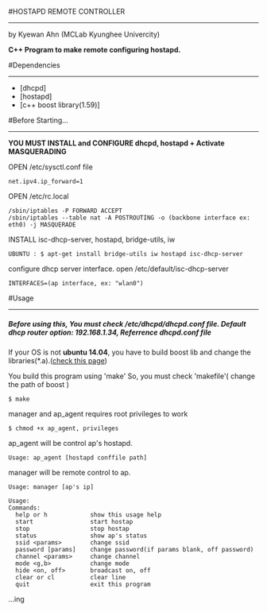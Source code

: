 #HOSTAPD REMOTE CONTROLLER
_ _ _
by Kyewan Ahn (MCLab Kyunghee Univercity)


**C++ Program to make remote configuring hostapd.**

#Dependencies
_ _ _
- [dhcpd]
- [hostapd]
- [c++ boost library(1.59)]

#Before Starting...
_ _ _

**YOU MUST INSTALL and CONFIGURE dhcpd, hostapd + Activate MASQUERADING**


OPEN /etc/sysctl.conf file

`net.ipv4.ip_forward=1`

OPEN /etc/rc.local
```
/sbin/iptables -P FORWARD ACCEPT
/sbin/iptables --table nat -A POSTROUTING -o (backbone interface ex: eth0) -j MASQUERADE
```

INSTALL isc-dhcp-server, hostapd, bridge-utils, iw 

`UBUNTU : $ apt-get install bridge-utils iw hostapd isc-dhcp-server`


configure dhcp server interface. open /etc/default/isc-dhcp-server 

`INTERFACES=(ap interface, ex: "wlan0")`

#Usage
_ _ _
##### **Before using this, You must check /etc/dhcpd/dhcpd.conf file. Default dhcp router option: 192.168.1.34, Referrence dhcpd.conf file**

If your OS is not **ubuntu 14.04**, you have to build boost lib and change the libraries(*.a).([check this page](http://www.boost.org/doc/libs/1_59_0/more/getting_started/index.html))


You build this program using 'make'
So, you must check 'makefile'( change the path of boost )

`$ make`

manager and ap_agent requires root privileges to work

`$ chmod +x ap_agent, privileges`



ap_agent will be control ap's hostapd.

`Usage: ap_agent [hostapd conffile path]`

manager will be remote control to ap.

`Usage: manager [ap's ip]`

```
Usage:
Commands: 
  help or h            show this usage help    
  start                start hostap            
  stop                 stop hostap             
  status               show ap's status        
  ssid <params>        change ssid             
  password [params]    change password(if params blank, off password) 
  channel <params>     change channel          
  mode <g,b>           change mode             
  hide <on, off>       broadcast on, off       
  clear or cl          clear line              
  quit                 exit this program   

```

...ing
